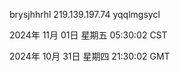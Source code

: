 brysjhhrhl 219.139.197.74 yqqlmgsycl

2024年 11月 01日 星期五 05:30:02 CST

2024年 10月 31日 星期四 21:30:02 GMT
